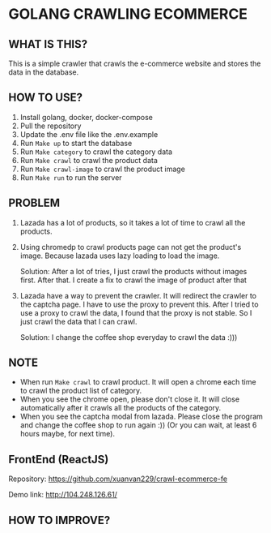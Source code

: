 # GOLANG CRAWLING ECOMMERCE

## WHAT IS THIS?
This is a simple crawler that crawls the e-commerce website and stores the data in the database.

## HOW TO USE?
1. Install golang, docker, docker-compose
2. Pull the repository
3. Update the .env file like the .env.example
4. Run `Make up` to start the database
5. Run `Make category` to crawl the category data
6. Run `Make crawl` to crawl the product data
7. Run `Make crawl-image` to crawl the product image
8. Run `Make run` to run the server

## PROBLEM

1. Lazada has a lot of products, so it takes a lot of time to crawl all the products.
2. Using chromedp to crawl products page can not get the product's image. Because lazada uses lazy loading to load the image.
   
    Solution: After a lot of tries, I just crawl the products without images first. After that. I create a fix to crawl the image of product after that
3. Lazada have a way to prevent the crawler. It will redirect the crawler to the captcha page. I have to use the proxy to prevent this. After I tried to use a proxy to crawl the data, I found that the proxy is not stable. So I just crawl the data that I can crawl.

    Solution: I change the coffee shop everyday to crawl the data :)))


## NOTE

- When run `Make crawl` to crawl product. It will open a chrome each time to crawl the product list of category. 
- When you see the chrome open, please don't close it. It will close automatically after it crawls all the products of the category.
- When you see the captcha modal from lazada. Please close the program and change the coffee shop to run again :)) (Or you can wait, at least 6 hours maybe, for next time).

## FrontEnd (ReactJS)

Repository: https://github.com/xuanvan229/crawl-ecommerce-fe

Demo link: http://104.248.126.61/


## HOW TO IMPROVE?
